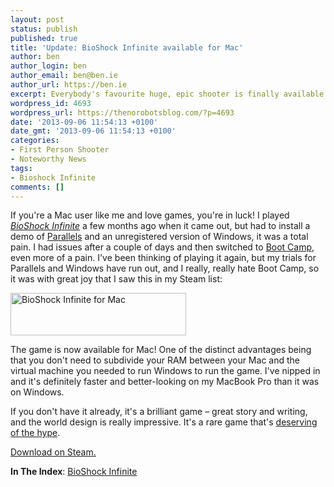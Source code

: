 ```yaml
---
layout: post
status: publish
published: true
title: 'Update: BioShock Infinite available for Mac'
author: ben
author_login: ben
author_email: ben@ben.ie
author_url: https://ben.ie
excerpt: Everybody's favourite huge, epic shooter is finally available on Mac!
wordpress_id: 4693
wordpress_url: https://thenorobotsblog.com/?p=4693
date: '2013-09-06 11:54:13 +0100'
date_gmt: '2013-09-06 11:54:13 +0100'
categories:
- First Person Shooter
- Noteworthy News
tags:
- Bioshock Infinite
comments: []
---
```

<p>If you&#39;re a Mac user like me and love games, you&#39;re in luck! I played <em><a href="https://www.bioshockinfinite.com/?RET=&ag=true">BioShock Infinite</a></em> a few months ago when it came out, but had to install a demo of <a href="https://www.parallels.com/">Parallels</a> and an unregistered version of Windows, it was a total pain. I had issues after a couple of days and then switched to <a href="https://support.apple.com/kb/ht1461">Boot Camp</a>, even more of a pain. I&#39;ve been thinking of playing it again, but my trials for Parallels and Windows have run out, and I really, really hate Boot Camp, so it was with great joy that I saw this in my Steam list:</p>
<p><img src="assets/uploads/norobots/uploads/2013/09/Screen-Shot-2013-09-06-at-09.32.13.png" id="blogsy-1378468227722.0122" class="aligncenter size-full wp-image-4695" alt="BioShock Infinite for Mac" width="281" height="68"></p>
<p>The game is now available for Mac! One of the distinct advantages being that you don&#39;t need to subdivide your RAM between your Mac and the virtual machine you needed to run Windows to run the game. I&#39;ve nipped in and it&#39;s definitely faster and better-looking on my MacBook Pro than it was on Windows. </p>
<p>If you don&#39;t have it already, it&#39;s a brilliant game – great story and writing, and the world design is really impressive. It&#39;s a rare game that&#39;s <a href="https://www.metacritic.com/game/pc/bioshock-infinite">deserving of the hype</a>. </p>
<p><a href="https://store.steampowered.com/agecheck/app/8870/">Download on Steam.</a></p>
<p><strong>In The Index</strong>: <a href="https://thenorobotsblog.com/game/bioshock-infinite/">BioShock Infinite</a></p>
<p>&nbsp;</p>
